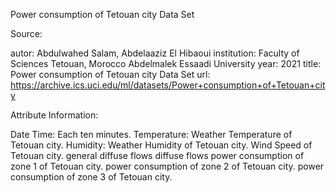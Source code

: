 Power consumption of Tetouan city Data Set

Source:

autor: Abdulwahed Salam, Abdelaaziz El Hibaoui
institution: Faculty of Sciences Tetouan, Morocco Abdelmalek Essaadi University
year: 2021
title: Power consumption of Tetouan city Data Set
url: https://archive.ics.uci.edu/ml/datasets/Power+consumption+of+Tetouan+city

Attribute Information:

Date Time: Each ten minutes.
Temperature: Weather Temperature of Tetouan city.
Humidity: Weather Humidity of Tetouan city.
Wind Speed of Tetouan city.
general diffuse flows
diffuse flows
power consumption of zone 1 of Tetouan city.
power consumption of zone 2 of Tetouan city.
power consumption of zone 3 of Tetouan city.


